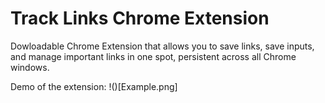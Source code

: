 # Track Links Chrome Extension

Dowloadable Chrome Extension that allows you to save links, save inputs, and manage important links in one spot, persistent across all Chrome windows. 

Demo of the extension:
!()[Example.png]
